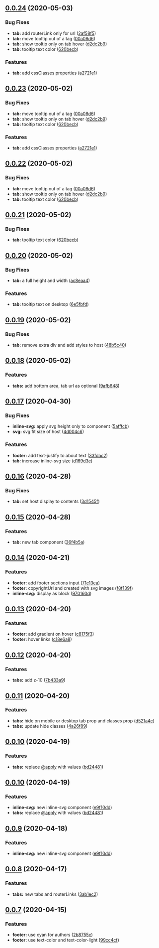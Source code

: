 ## [0.0.24](https://github.com/notiz-dev/design/compare/v0.0.20...v0.0.24) (2020-05-03)


### Bug Fixes

* **tab:** add routerLink only for url ([2af58f5](https://github.com/notiz-dev/design/commit/2af58f55f04f7703c28b5af3ea203d3b4918e227))
* **tab:** move tooltip out of a tag ([00a08d6](https://github.com/notiz-dev/design/commit/00a08d62e81e399a5ae25c565e3b1875db8aa0b7))
* **tab:** show tooltip only on tab hover ([d2dc2b9](https://github.com/notiz-dev/design/commit/d2dc2b9f416a4cdcc1fd5025adc92c5ffd96d1f6))
* **tab:** tooltip text color ([620becb](https://github.com/notiz-dev/design/commit/620becbd0fabc8c32b74b20fa0f46e5e1e54e3ce))


### Features

* **tab:** add cssClasses properties ([a2721e1](https://github.com/notiz-dev/design/commit/a2721e1d614197e1b117ed854ebfcd16a756929e))



## [0.0.23](https://github.com/notiz-dev/design/compare/v0.0.20...v0.0.23) (2020-05-02)


### Bug Fixes

* **tab:** move tooltip out of a tag ([00a08d6](https://github.com/notiz-dev/design/commit/00a08d62e81e399a5ae25c565e3b1875db8aa0b7))
* **tab:** show tooltip only on tab hover ([d2dc2b9](https://github.com/notiz-dev/design/commit/d2dc2b9f416a4cdcc1fd5025adc92c5ffd96d1f6))
* **tab:** tooltip text color ([620becb](https://github.com/notiz-dev/design/commit/620becbd0fabc8c32b74b20fa0f46e5e1e54e3ce))


### Features

* **tab:** add cssClasses properties ([a2721e1](https://github.com/notiz-dev/design/commit/a2721e1d614197e1b117ed854ebfcd16a756929e))



## [0.0.22](https://github.com/notiz-dev/design/compare/v0.0.20...v0.0.22) (2020-05-02)


### Bug Fixes

* **tab:** move tooltip out of a tag ([00a08d6](https://github.com/notiz-dev/design/commit/00a08d62e81e399a5ae25c565e3b1875db8aa0b7))
* **tab:** show tooltip only on tab hover ([d2dc2b9](https://github.com/notiz-dev/design/commit/d2dc2b9f416a4cdcc1fd5025adc92c5ffd96d1f6))
* **tab:** tooltip text color ([620becb](https://github.com/notiz-dev/design/commit/620becbd0fabc8c32b74b20fa0f46e5e1e54e3ce))



## [0.0.21](https://github.com/notiz-dev/design/compare/v0.0.20...v0.0.21) (2020-05-02)


### Bug Fixes

* **tab:** tooltip text color ([620becb](https://github.com/notiz-dev/design/commit/620becbd0fabc8c32b74b20fa0f46e5e1e54e3ce))



## [0.0.20](https://github.com/notiz-dev/design/compare/v0.0.19...v0.0.20) (2020-05-02)


### Bug Fixes

* **tab:** a full height and width ([ac8eaa4](https://github.com/notiz-dev/design/commit/ac8eaa4b94c8a986b5b1b9d509312fbfa79daf4b))


### Features

* **tab:** tooltip text on desktop ([6e5fbfd](https://github.com/notiz-dev/design/commit/6e5fbfd1af8f639218752e7f733a47fc189c81c6))



## [0.0.19](https://github.com/notiz-dev/design/compare/v0.0.18...v0.0.19) (2020-05-02)


### Bug Fixes

* **tab:** remove extra div and add styles to host ([48b5c40](https://github.com/notiz-dev/design/commit/48b5c4035c53b4bb9857635b621d6b30c26bd6fb))



## [0.0.18](https://github.com/notiz-dev/design/compare/v0.0.17...v0.0.18) (2020-05-02)


### Features

* **tabs:** add bottom area, tab url as optional ([9afb648](https://github.com/notiz-dev/design/commit/9afb648a718e7ea417f9ffbd20af003e1aa0f170))



## [0.0.17](https://github.com/notiz-dev/design/compare/v0.0.16...v0.0.17) (2020-04-30)


### Bug Fixes

* **inline-svg:** apply svg height only to component ([5afffcb](https://github.com/notiz-dev/design/commit/5afffcb50e593ac805fa9d0388fddeeadfb971ff))
* **svg:** svg fit size of host ([4d004c6](https://github.com/notiz-dev/design/commit/4d004c62e842e5f17f13b911e716e3fbe38c774c))


### Features

* **footer:** add text-justify to about text ([33fdac2](https://github.com/notiz-dev/design/commit/33fdac244ad6e7830807ca69d974ed49d74fc0d7))
* **tab:** increase inline-svg size ([d169d3c](https://github.com/notiz-dev/design/commit/d169d3c7c26f7e7f9d542b0ffe2ee0079ce5b97b))



## [0.0.16](https://github.com/notiz-dev/design/compare/v0.0.15...v0.0.16) (2020-04-28)


### Bug Fixes

* **tab:** set host display to contents ([3d1545f](https://github.com/notiz-dev/design/commit/3d1545f5668e0528885abff1d0ddc1d3d20213d5))



## [0.0.15](https://github.com/notiz-dev/design/compare/v0.0.14...v0.0.15) (2020-04-28)


### Features

* **tab:** new tab component ([36f4b5a](https://github.com/notiz-dev/design/commit/36f4b5a3c90a3ee5098c5c0ac9119505e5b996be))



## [0.0.14](https://github.com/notiz-dev/design/compare/v0.0.13...v0.0.14) (2020-04-21)

### Features

- **footer:** add footer sections input ([71c13ea](https://github.com/notiz-dev/design/commit/71c13ea6b57eba454d2c9678572c5573d6557c9d))
- **footer:** copyrightUrl and created with svg images ([f8f139f](https://github.com/notiz-dev/design/commit/f8f139fce25e2c018d4f405d777e0ac4d8e3d6ca))
- **inline-svg:** display as block ([970160d](https://github.com/notiz-dev/design/commit/970160d513e73ddb364d2ed1424fcb90cd0365c1))

## [0.0.13](https://github.com/notiz-dev/design/compare/v0.0.12...v0.0.13) (2020-04-20)

### Features

- **footer:** add gradient on hover ([c8175f3](https://github.com/notiz-dev/design/commit/c8175f32af067859985dbf89d2c12d387f1ad4de))
- **footer:** hover links ([c18e6a8](https://github.com/notiz-dev/design/commit/c18e6a89511d27ec88c9dba75835a2805c779e14))

## [0.0.12](https://github.com/notiz-dev/design/compare/v0.0.11...v0.0.12) (2020-04-20)

### Features

- **tabs:** add z-10 ([7b433a9](https://github.com/notiz-dev/design/commit/7b433a95b2e71cd79696c05808cfe34c2e25a0a1))

## [0.0.11](https://github.com/notiz-dev/design/compare/v0.0.10...v0.0.11) (2020-04-20)

### Features

- **tabs:** hide on mobile or desktop tab prop and classes prop ([d521a4c](https://github.com/notiz-dev/design/commit/d521a4c79d1d8d3c091b88624d110c4fdbe5f8c7))
- **tabs:** update hide classes ([4a26f89](https://github.com/notiz-dev/design/commit/4a26f8930e373f172521e72cc5a76db824d5c07a))

## [0.0.10](https://github.com/notiz-dev/design/compare/v0.0.9...v0.0.10) (2020-04-19)

### Features

- **tabs:** replace [@apply](https://github.com/apply) with values ([bd24481](https://github.com/notiz-dev/design/commit/bd244817f4dde3714332e63148837c77041ad1f0))

## [0.0.10](https://github.com/notiz-dev/design/compare/v0.0.8...v0.0.10) (2020-04-19)

### Features

- **inline-svg:** new inline-svg component ([e9f10dd](https://github.com/notiz-dev/design/commit/e9f10ddb2f39e780abb0162d39733083a3930eb3))
- **tabs:** replace [@apply](https://github.com/apply) with values ([bd24481](https://github.com/notiz-dev/design/commit/bd244817f4dde3714332e63148837c77041ad1f0))

## [0.0.9](https://github.com/notiz-dev/design/compare/v0.0.8...v0.0.9) (2020-04-18)

### Features

- **inline-svg:** new inline-svg component ([e9f10dd](https://github.com/notiz-dev/design/commit/e9f10ddb2f39e780abb0162d39733083a3930eb3))

## [0.0.8](https://github.com/notiz-dev/design/compare/v0.0.7...v0.0.8) (2020-04-17)

### Features

- **tabs:** new tabs and routerLinks ([3ab1ec2](https://github.com/notiz-dev/design/commit/3ab1ec25d943d6063f91f30b6c33c262cf089811))

## [0.0.7](https://github.com/notiz-dev/design/compare/v0.0.6...v0.0.7) (2020-04-15)

### Features

- **footer:** use cyan for authors ([2b8755c](https://github.com/notiz-dev/design/commit/2b8755c6ffb3977e77d7bda605a2f15d524b38bc))
- **footer:** use text-color and text-color-light ([99cc4cf](https://github.com/notiz-dev/design/commit/99cc4cfa75b96ee2a756b644e84bdb92feac5b49))
